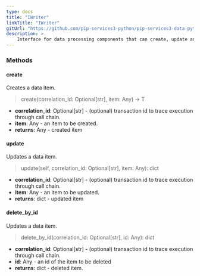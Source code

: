 ```yaml
---
type: docs
title: "IWriter"
linkTitle: "IWriter"
gitUrl: "https://github.com/pip-services3-python/pip-services3-data-python"
description: >
    Interface for data processing components that can create, update and delete data items.
---
```



### Methods

#### create
Creates a data item.

> create(correlation_id: Optional[str], item: Any) -> T

- **correlation_id**: Optional[str] - (optional) transaction id to trace execution through call chain.
- **item**: Any - an item to be created.
- **returns**: Any - created item


#### update
Updates a data item.

> update(self, correlation_id: Optional[str], item: Any): dict

- **correlation_id**: Optional[str] - (optional) transaction id to trace execution through call chain.
- **item**: Any - an item to be updated.
- **returns**: dict - updated item


#### delete_by_id
Updates a data item.

> delete_by_id(correlation_id: Optional[str], id: Any): dict

- **correlation_id**: Optional[str] - (optional) transaction id to trace execution through call chain.
- **id**: Any - an id of the item to be deleted
- **returns**: dict - deleted item.
